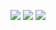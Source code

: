 ![](https://64.media.tumblr.com/1091116bc44131712ffa7c565c5d3525/9ae5a34a86b442c9-03/s250x400/9cfc848d27330900e30d93fd59610462e7f94c35.gifv) ![](https://64.media.tumblr.com/d851287a53523b99c5c19b411dac66ce/9ae5a34a86b442c9-a8/s250x400/ccbe5816bafe392f5727d8930e3bde80d21f204a.gifv) ![](https://64.media.tumblr.com/461ad25ecfc7577670a65f65f0fa4a7f/9ae5a34a86b442c9-85/s250x400/eb585c9d481a789ff1e9a08c504521ab43534b87.gifv) 
